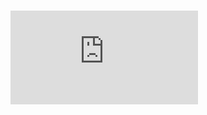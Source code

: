 ![hitsite js](http://filespace.whjl.info/member/download/download.php?view=1&n=logo-compressed.png&ct=image/png&f=files/f034263645759e43886509f6d058ffeb-logo-compressed.png)
=======
